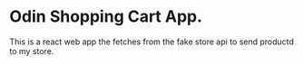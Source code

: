 # Odin Shopping Cart App. 
This is a react web app the fetches from the fake store api to send productd to my store.

